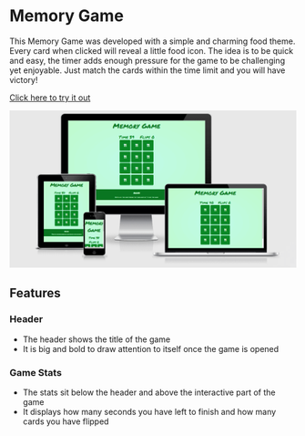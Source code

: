 # Memory Game

This Memory Game was developed with a simple and charming food theme.
Every card when clicked will reveal a little food icon.
The idea is to be quick and easy, the timer adds enough pressure for the game to be challenging yet enjoyable.
Just match the cards within the time limit and you will have victory!

[Click here to try it out](https://saltta.github.io/memorygame/)

![Responsive Mockup](assets/images/responsive.png)

## Features

### Header

- The header shows the title of the game
- It is big and bold to draw attention to itself once the game is opened

### Game Stats

- The stats sit below the header and above the interactive part of the game
- It displays how many seconds you have left to finish and how many cards you have flipped



